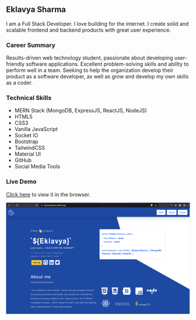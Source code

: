 ## Eklavya Sharma

I am a Full Stack Developer. I love building for the internet. I create solid and scalable frontend and backend products with great user experience.

### Career Summary

Results-driven web technology student, passionate about developing user-friendly software applications. Excellent problem-solving skills and ability to perform well in a team. Seeking to help the organization develop their product as a software developer, as well as grow and develop my own skills as a coder.

### Technical Skills

- MERN Stack (MongoDB, ExpressJS, ReactJS, NodeJS)
- HTML5
- CSS3
- Vanilla JavaScript
- Socket IO
- Bootstrap
- TailwindCSS
- Material UI
- GitHub
- Social Media Tools

### Live Demo

[Click here](https://sharmaeklavya.netlify.app) to view it in the browser.

![Live Web Image](/public/imgs/web_screenshot.png)
